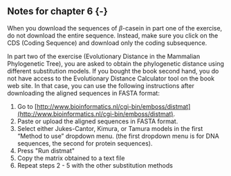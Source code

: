 ## Notes for chapter 6 {-}

When you download the sequences of $\beta$-casein in part one of the exercise, do not download the entire sequence. Instead, make sure you click on the CDS (Coding Sequence) and download only the coding subsequence. 

In part two of the exercise (Evolutionary Distance in the Mammalian Phylogenetic Tree), you are asked to obtain the phylogenetic distance using different substitution models. If you bought the book second hand, you do not have access to the Evolutionary Distance Calculator tool on the book web site. In that case, you can use the following instructions after downloading the aligned sequences in FASTA format:

1. Go to [http://www.bioinformatics.nl/cgi-bin/emboss/distmat](http://www.bioinformatics.nl/cgi-bin/emboss/distmat).
2. Paste or upload the aligned sequences in FASTA format.
3. Select either Jukes-Cantor, Kimura, or Tamura models in the first “Method to use” dropdown menu. (the first dropdown menu is for DNA sequences, the second for protein sequences).
4. Press "Run distmat"
5. Copy the matrix obtained to a text file 
6. Repeat steps 2 - 5 with the other substitution methods 



